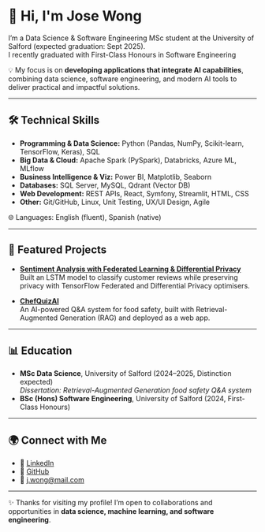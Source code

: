 <!--
**JoseWongg/JoseWongg** is a ✨ _special_ ✨ repository because its `README.md` (this file) appears on your GitHub profile.

Here are some ideas to get you started:

- 🔭 I’m currently working on ...
- 🌱 I’m currently learning ...
- 👯 I’m looking to collaborate on ...
- 🤔 I’m looking for help with ...
- 💬 Ask me about ...
- 📫 How to reach me: ...
- 😄 Pronouns: ...
- ⚡ Fun fact: ...
-->
# 👋 Hi, I'm Jose Wong  

I’m a Data Science & Software Engineering MSc student at the University of Salford (expected graduation: Sept 2025).  
I recently graduated with First-Class Honours in Software Engineering

💡 My focus is on **developing applications that integrate AI capabilities**, combining data science, software engineering, and modern AI tools to deliver practical and impactful solutions.

---

## 🛠️ Technical Skills

- **Programming & Data Science:** Python (Pandas, NumPy, Scikit-learn, TensorFlow, Keras), SQL  
- **Big Data & Cloud:** Apache Spark (PySpark), Databricks, Azure ML, MLflow  
- **Business Intelligence & Viz:** Power BI, Matplotlib, Seaborn  
- **Databases:** SQL Server, MySQL, Qdrant (Vector DB)  
- **Web Development:** REST APIs, React, Symfony, Streamlit, HTML, CSS  
- **Other:** Git/GitHub, Linux, Unit Testing, UX/UI Design, Agile  

🌐 Languages: English (fluent), Spanish (native)  

---

## 🚀 Featured Projects  

- [**Sentiment Analysis with Federated Learning & Differential Privacy**](https://github.com/JoseWongg/AI_Privacy)  
  Built an LSTM model to classify customer reviews while preserving privacy with TensorFlow Federated and Differential Privacy optimisers.  

- [**ChefQuizAI**](https://github.com/JoseWongg/ChefQuizAI)  
  An AI-powered Q&A system for food safety, built with Retrieval-Augmented Generation (RAG) and deployed as a web app.  


---

## 📊 Education  

- **MSc Data Science**, University of Salford (2024–2025, Distinction expected)  
  *Dissertation: Retrieval-Augmented Generation food safety Q&A system*  
- **BSc (Hons) Software Engineering**, University of Salford (2024, First-Class Honours)  

---

## 🌍 Connect with Me  

- 💼 [LinkedIn](https://www.linkedin.com/in/jose-wongg)  
- 📂 [GitHub](https://github.com/JoseWongg)  
- 📧 j.wong@mail.com  

---

✨ Thanks for visiting my profile! I’m open to collaborations and opportunities in **data science, machine learning, and software engineering**.
